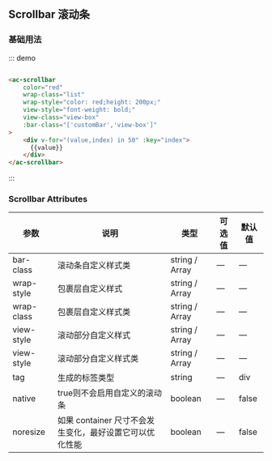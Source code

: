 ## Scrollbar 滚动条

### 基础用法

::: demo

```html

<ac-scrollbar
    color="red"
    wrap-class="list"
    wrap-style="color: red;height: 200px;"
    view-style="font-weight: bold;"
    view-class="view-box"
    :bar-class="['customBar','view-box']"
>
    <div v-for="(value,index) in 50" :key="index">
      {{value}}
    </div>
</ac-scrollbar>
```

:::

### Scrollbar Attributes

| 参数 | 说明 | 类型 | 可选值 | 默认值 |
| ------ | ------ | ------ | ------ | ------ |
| bar-class | 滚动条自定义样式类 | string / Array | — | — |
| wrap-style | 包裹层自定义样式 | string / Array | — | — |
| wrap-class | 包裹层自定义样式类 | string / Array | — | — |
| view-style | 滚动部分自定义样式 | string / Array | — | — |
| view-style | 滚动部分自定义样式类 | string / Array | — | — |
| tag | 生成的标签类型 | string | — | div |
| native | true则不会启用自定义的滚动条 | boolean | — | false |
| noresize | 如果 container 尺寸不会发生变化，最好设置它可以优化性能 | boolean | — | false |